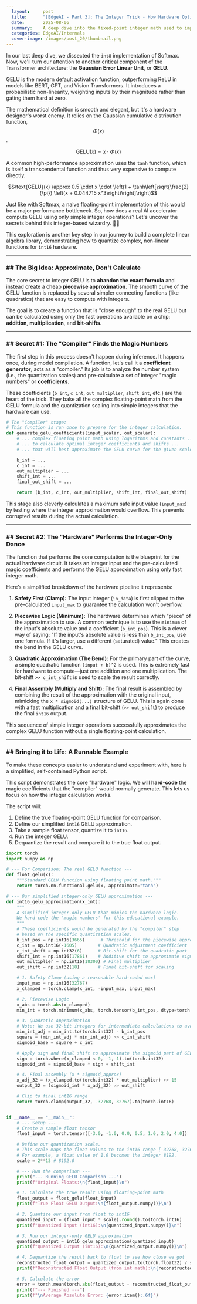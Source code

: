 ```yaml
---
  layout:     post
  title:      "[EdgeAI - Part 3]: The Integer Trick - How Hardware Optimally Calculates GELU"
  date:       2025-08-06
  summary:    A deep dive into the fixed-point integer math used to implement the GELU activation function on modern AI hardware, showing how to replace complex computations with fast integer approximations
  categories: EdgeAI/Internals
  cover-image: /images/post_20/thumbnail.png
---
```

In our last deep dive, we dissected the `int8` implementation of Softmax. Now, we'll turn our attention to another critical component of the Transformer architecture: the **Gaussian Error Linear Unit**, or **GELU**.

GELU is the modern default activation function, outperforming ReLU in models like BERT, GPT, and Vision Transformers. It introduces a probabilistic non-linearity, weighting inputs by their magnitude rather than gating them hard at zero.

The mathematical definition is smooth and elegant, but it's a hardware designer's worst enemy. It relies on the Gaussian cumulative distribution function, $$\Phi(x)$$.

$$\text{GELU}(x) = x \cdot \Phi(x)$$

A common high-performance approximation uses the `tanh` function, which is itself a transcendental function and thus very expensive to compute directly.

$$\text{GELU}(x) \approx 0.5 \cdot x \cdot \left(1 + \tanh\left[\sqrt{\frac{2}{\pi}} \left(x + 0.044715 x^3\right)\right]\right)$$

Just like with Softmax, a naive floating-point implementation of this would be a major performance bottleneck. So, how does a real AI accelerator compute GELU using only simple integer operations? Let's uncover the secrets behind this integer-based wizardry. 🧙‍♂️

This exploration is another key step in our journey to build a complete linear algebra library, demonstrating how to quantize complex, non-linear functions for `int16` hardware.

-----

### \#\# The Big Idea: Approximate, Don't Calculate

The core secret to integer GELU is to **abandon the exact formula** and instead create a cheap **piecewise approximation**. The smooth curve of the GELU function is replaced by several simpler connecting functions (like quadratics) that are easy to compute with integers.

The goal is to create a function that is "close enough" to the real GELU but can be calculated using only the fast operations available on a chip: **addition**, **multiplication**, and **bit-shifts**.

-----

### \#\# Secret \#1: The "Compiler" Finds the Magic Numbers

The first step in this process doesn't happen during inference. It happens once, during model compilation. A function, let's call it a **coefficient generator**, acts as a "compiler." Its job is to analyze the number system (i.e., the quantization scales) and pre-calculate a set of integer "magic numbers" or **coefficients**.

These coefficients (`b_int`, `c_int`, `out_multiplier`, `shift_int`, etc.) are the heart of the trick. They bake all the complex floating-point math from the GELU formula and the quantization scaling into simple integers that the hardware can use.

```python
# The "Compiler" stage:
# This function is run once to prepare for the integer calculation.
def generate_gelu_coefficients(input_scalar, out_scalar):
    # ... complex floating point math using logarithms and constants ...
    # ... to calculate optimal integer coefficients and shifts ...
    # ... that will best approximate the GELU curve for the given scales.

    b_int = ...
    c_int = ...
    out_multiplier = ...
    shift_int = ...
    final_out_shift = ...

    return (b_int, c_int, out_multiplier, shift_int, final_out_shift)
```

This stage also cleverly calculates a maximum safe input value (`input_max`) by testing where the integer approximation would overflow. This prevents corrupted results during the actual calculation.

-----

### \#\# Secret \#2: The "Hardware" Performs the Integer-Only Dance

The function that performs the core computation is the blueprint for the actual hardware circuit. It takes an integer input and the pre-calculated magic coefficients and performs the GELU approximation using only fast integer math.

Here’s a simplified breakdown of the hardware pipeline it represents:

1.  **Safety First (Clamp):** The input integer (`in_data`) is first clipped to the pre-calculated `input_max` to guarantee the calculation won't overflow.

2.  **Piecewise Logic (Minimum):** The hardware determines which "piece" of the approximation to use. A common technique is to use the `minimum` of the input's absolute value and a coefficient (`b_int_pos`). This is a clever way of saying: "If the input's absolute value is less than `b_int_pos`, use one formula. If it's larger, use a different (saturated) value." This creates the bend in the GELU curve.

3.  **Quadratic Approximation (The Bend):** For the primary part of the curve, a simple quadratic function `(input + b)^2` is used. This is extremely fast for hardware to compute—just one addition and one multiplication. The bit-shift `>> c_int_shift` is used to scale the result correctly.

4.  **Final Assembly (Multiply and Shift):** The final result is assembled by combining the result of the approximation with the original input, mimicking the `x * sigmoid(...)` structure of GELU. This is again done with a fast multiplication and a final bit-shift (`>> out_shift`) to produce the final `int16` output.

This sequence of simple integer operations successfully approximates the complex GELU function without a single floating-point calculation.

-----

### \#\# Bringing it to Life: A Runnable Example

To make these concepts easier to understand and experiment with, here is a simplified, self-contained Python script.

This script demonstrates the core "hardware" logic. We will **hard-code** the magic coefficients that the "compiler" would normally generate. This lets us focus on how the integer calculation works.

The script will:

1.  Define the true floating-point GELU function for comparison.
2.  Define our simplified `int16` GELU approximation.
3.  Take a sample float tensor, quantize it to `int16`.
4.  Run the integer GELU.
5.  Dequantize the result and compare it to the true float output.

<!-- end list -->

```python
import torch
import numpy as np

# --- For Comparison: The real GELU function ---
def float_gelu(x):
    """Standard GELU function using floating point math."""
    return torch.nn.functional.gelu(x, approximate="tanh")

# --- Our simplified integer-only GELU approximation ---
def int16_gelu_approximation(x_int):
    """
    A simplified integer-only GELU that mimics the hardware logic.
    We hard-code the 'magic numbers' for this educational example.
    """
    # These coefficients would be generated by the "compiler" step
    # based on the specific quantization scales.
    b_int_pos = np.int16(3665)      # Threshold for the piecewise approximation
    c_int = np.int16(-1605)        # Quadratic adjustment coefficient
    c_int_shift = np.int32(6)      # Bit-shift for the quadratic part
    shift_int = np.int16(17861)    # Additive shift to approximate sigmoid
    out_multiplier = np.int16(18300) # Final multiplier
    out_shift = np.int32(18)       # Final bit-shift for scaling

    # 1. Safety Clamp (using a reasonable hard-coded max)
    input_max = np.int16(32767)
    x_clamped = torch.clamp(x_int, -input_max, input_max)

    # 2. Piecewise Logic
    x_abs = torch.abs(x_clamped)
    min_int = torch.minimum(x_abs, torch.tensor(b_int_pos, dtype=torch.int16))

    # 3. Quadratic Approximation
    # Note: We use 32-bit integers for intermediate calculations to avoid overflow
    min_int_adj = min_int.to(torch.int32) - b_int_pos
    square = (min_int_adj * min_int_adj) >> c_int_shift
    sigmoid_base = square + c_int

    # Apply sign and final shift to approximate the sigmoid part of GELU
    sign = torch.where(x_clamped < 0, -1, 1).to(torch.int32)
    sigmoid_int = sigmoid_base * sign + shift_int

    # 4. Final Assembly (x * sigmoid_approx)
    x_adj_32 = (x_clamped.to(torch.int32) * out_multiplier) >> 15
    output_32 = (sigmoid_int * x_adj_32) >> out_shift

    # Clip to final int16 range
    return torch.clamp(output_32, -32768, 32767).to(torch.int16)


if __name__ == "__main__":
    # --- Setup ---
    # Create a sample float tensor
    float_input = torch.tensor([-3.0, -1.0, 0.0, 0.5, 1.0, 2.0, 4.0])

    # Define our quantization scale.
    # This scale maps the float values to the int16 range [-32768, 32767]
    # For example, a float value of 1.0 becomes the integer 8192.
    scale = 2**13 # 8192.0

    # --- Run the comparison ---
    print("--- Running GELU Comparison ---")
    print(f"Original Floats:\n{float_input}\n")

    # 1. Calculate the true result using floating-point math
    float_output = float_gelu(float_input)
    print(f"True Float GELU Output:\n{float_output.numpy()}\n")

    # 2. Quantize our input from float to int16
    quantized_input = (float_input * scale).round().to(torch.int16)
    print(f"Quantized Input (int16):\n{quantized_input.numpy()}\n")

    # 3. Run our integer-only GELU approximation
    quantized_output = int16_gelu_approximation(quantized_input)
    print(f"Quantized Output (int16):\n{quantized_output.numpy()}\n")

    # 4. Dequantize the result back to float to see how close we got
    reconstructed_float_output = quantized_output.to(torch.float32) / scale
    print(f"Reconstructed Float Output (from int math):\n{reconstructed_float_output.numpy()}\n")

    # 5. Calculate the error
    error = torch.mean(torch.abs(float_output - reconstructed_float_output))
    print(f"--- Finished ---")
    print(f"\nAverage Absolute Error: {error.item():.6f}")

```